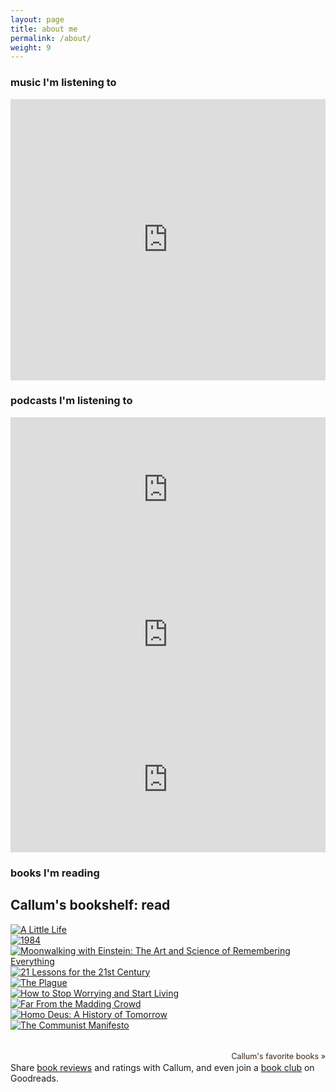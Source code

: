 ```yaml
---
layout: page
title: about me
permalink: /about/
weight: 9
---
```


### music I'm listening to

<iframe allow="autoplay *; encrypted-media *;" frameborder="0" height="450" style="width:100%;max-width:660px;overflow:hidden;background:transparent;" sandbox="allow-forms allow-popups allow-same-origin allow-scripts allow-storage-access-by-user-activation allow-top-navigation-by-user-activation" src="https://embed.music.apple.com/za/playlist/spring20/pl.u-XkD0jkJUDJMd8a8"></iframe>

### podcasts I'm listening to

<iframe src="https://open.spotify.com/embed-podcast/show/3i7GpvRRKksv76DzCcB34J" width="100%" height="232" frameborder="0" allowtransparency="true" allow="encrypted-media"></iframe>

<iframe src="https://open.spotify.com/embed-podcast/show/5g81KkldfkKjOy0YzaZ0oZ" width="100%" height="232" frameborder="0" allowtransparency="true" allow="encrypted-media"></iframe>

<iframe src="https://open.spotify.com/embed-podcast/show/5ulnZFwoLkEv566YCZwTvY" width="100%" height="232" frameborder="0" allowtransparency="true" allow="encrypted-media"></iframe>

### books I'm reading
<div class="row">
    <div id="gr_grid_widget_1598137826">
        <!-- Show static html as a placeholder in case js is not enabled - javascript include will override this if things work -->
                <h2>
            <a style="text-decoration: none;" rel="nofollow" href="https://www.goodreads.com/review/list/33415292-callum?shelf=read&utm_medium=api&utm_source=grid_widget">Callum's bookshelf: read</a>
        </h2>
        <div class="gr_grid_container">
        <div class="gr_grid_book_container"><a title="A Little Life" rel="nofollow" href="https://www.goodreads.com/book/show/29408433-a-little-life"><img alt="A Little Life" border="0" src="https://i.gr-assets.com/images/S/compressed.photo.goodreads.com/books/1456994166l/29408433._SY75_.jpg" /></a></div>
        <div class="gr_grid_book_container"><a title="1984" rel="nofollow" href="https://www.goodreads.com/book/show/40961427-1984"><img alt="1984" border="0" src="https://i.gr-assets.com/images/S/compressed.photo.goodreads.com/books/1532714506l/40961427._SX50_.jpg" /></a></div>
        <div class="gr_grid_book_container"><a title="Moonwalking with Einstein: The Art and Science of Remembering Everything" rel="nofollow" href="https://www.goodreads.com/book/show/6346975-moonwalking-with-einstein"><img alt="Moonwalking with Einstein: The Art and Science of Remembering Everything" border="0" src="https://i.gr-assets.com/images/S/compressed.photo.goodreads.com/books/1347705105l/6346975._SY75_.jpg" /></a></div>
        <div class="gr_grid_book_container"><a title="21 Lessons for the 21st Century" rel="nofollow" href="https://www.goodreads.com/book/show/38820046-21-lessons-for-the-21st-century"><img alt="21 Lessons for the 21st Century" border="0" src="https://i.gr-assets.com/images/S/compressed.photo.goodreads.com/books/1564577305l/38820046._SY75_.jpg" /></a></div>
        <div class="gr_grid_book_container"><a title="The Plague" rel="nofollow" href="https://www.goodreads.com/book/show/11989.The_Plague"><img alt="The Plague" border="0" src="https://i.gr-assets.com/images/S/compressed.photo.goodreads.com/books/1503362434l/11989._SY75_.jpg" /></a></div>
        <div class="gr_grid_book_container"><a title="How to Stop Worrying and Start Living" rel="nofollow" href="https://www.goodreads.com/book/show/4866.How_to_Stop_Worrying_and_Start_Living"><img alt="How to Stop Worrying and Start Living" border="0" src="https://i.gr-assets.com/images/S/compressed.photo.goodreads.com/books/1442129098l/4866._SY75_.jpg" /></a></div>
        <div class="gr_grid_book_container"><a title="Far From the Madding Crowd" rel="nofollow" href="https://www.goodreads.com/book/show/31463.Far_From_the_Madding_Crowd"><img alt="Far From the Madding Crowd" border="0" src="https://i.gr-assets.com/images/S/compressed.photo.goodreads.com/books/1388279695l/31463._SY75_.jpg" /></a></div>
        <div class="gr_grid_book_container"><a title="Homo Deus: A History of Tomorrow" rel="nofollow" href="https://www.goodreads.com/book/show/31138556-homo-deus"><img alt="Homo Deus: A History of Tomorrow" border="0" src="https://i.gr-assets.com/images/S/compressed.photo.goodreads.com/books/1468760805l/31138556._SY75_.jpg" /></a></div>
        <div class="gr_grid_book_container"><a title="The Communist Manifesto" rel="nofollow" href="https://www.goodreads.com/book/show/24874335-the-communist-manifesto"><img alt="The Communist Manifesto" border="0" src="https://i.gr-assets.com/images/S/compressed.photo.goodreads.com/books/1423755305l/24874335._SX50_.jpg" /></a></div>
        <br style="clear: both"/><br/><a class="gr_grid_branding" style="font-size: .9em; color: #382110; text-decoration: none; float: right; clear: both" rel="nofollow" href="https://www.goodreads.com/user/show/33415292-callum">Callum's favorite books »</a>
        <noscript><br/>Share <a rel="nofollow" href="/">book reviews</a> and ratings with Callum, and even join a <a rel="nofollow" href="/group">book club</a> on Goodreads.</noscript>
        </div>
    </div>
</div>